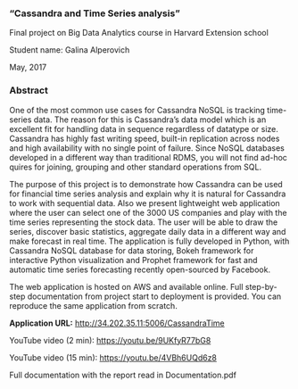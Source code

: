 <h3>“Cassandra and Time Series analysis”</h3>
Final project on Big Data Analytics course in Harvard Extension school

Student name: Galina Alperovich

May, 2017

<h3>Abstract</h3>

One of the most common use cases for Cassandra NoSQL is tracking time-series data. The reason for this is Cassandra’s data model which is an excellent fit for handling data in sequence regardless of datatype or size. Cassandra has highly fast writing speed, built-in replication across nodes and high availability with no single point of failure. Since NoSQL databases developed in a different way than traditional RDMS, you will not find ad-hoc quires for joining, grouping and other standard operations from SQL. 


The purpose of this project is to demonstrate how Cassandra can be used for financial time series analysis and explain why it is natural for Cassandra to work with sequential data. Also we present lightweight web application where the user can select one of the 3000 US companies and play with the time series representing the stock data. The user will be able to draw the series, discover basic statistics, aggregate daily data in a different way and make forecast in real time. The application is fully developed in Python, with Cassandra NoSQL database for data storing, Bokeh framework for interactive Python visualization and Prophet framework for fast and automatic time series forecasting recently open-sourced by Facebook. 


The web application is hosted on AWS and available online. Full step-by-step documentation from project start to deployment is provided. You can reproduce the same application from scratch.

**Application URL:** http://34.202.35.11:5006/CassandraTime

YouTube video (2 min): https://youtu.be/9UKfyR77bG8

YouTube video (15 min): https://youtu.be/4VBh6UQd6z8

Full documentation with the report read in Documentation.pdf

